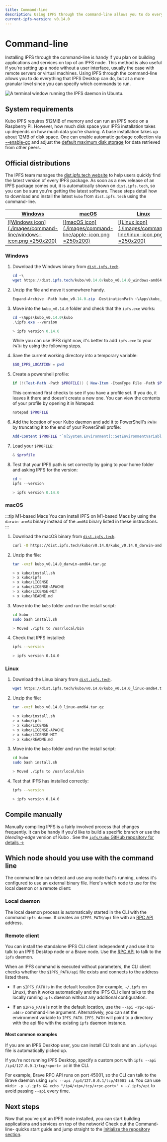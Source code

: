 ```yaml
---
title: Command-line
description: Using IPFS through the command-line allows you to do everything that IPFS Desktop can do, but at a more granular level since you can specify which commands to run. Learn how to install it here.
current-ipfs-version: v0.14.0
---
```


# Command-line

Installing IPFS through the command-line is handy if you plan on building applications and services on top of an IPFS node. This method is also useful if you're setting up a node without a user interface, usually the case with remote servers or virtual machines. Using IPFS through the command-line allows you to do everything that IPFS Desktop can do, but at a more granular level since you can specify which commands to run.

![A terminal window running the IPFS daemon in Ubuntu.](./images/command-line/wsl-running-ipfs-in-linux.png)

## System requirements

Kubo IPFS requires 512MiB of memory and can run an IPFS node on a Raspberry Pi. However, how much disk space your IPFS installation takes up depends on how much data you're sharing. A base installation takes up about 12MB of disk space. One can enable automatic garbage collection via [--enable-gc](/reference/kubo/cli/#ipfs-daemon) and adjust the [default maximum disk storage](https://github.com/ipfs/kubo/blob/v0.14.0/docs/config.md#datastorestoragemax) for data retrieved from other peers.

## Official distributions

The IPFS team manages the [dist.ipfs.tech website](https://dist.ipfs.tech/) to help users quickly find the latest version of every IPFS package. As soon as a new release of an IPFS package comes out, it is automatically shown on `dist.ipfs.tech`, so you can be sure you're getting the latest software. These steps detail how to download and install the latest `kubo` from `dist.ipfs.tech` using the command-line.

| [Windows](#windows)                                                          | [macOS](#macos)                                                        | [Linux](#linux)                                                        |
| ---------------------------------------------------------------------------- | ---------------------------------------------------------------------- | ---------------------------------------------------------------------- |
| [![Windows icon](./images/command-line/windows-icon.png =250x200)](#windows) | [![macOS icon](./images/command-line/apple-icon.png =250x200)](#macos) | [![Linux icon](./images/command-line/linux-icon.png =250x200)](#linux) |

### Windows

1. Download the Windows binary from [`dist.ipfs.tech`](https://dist.ipfs.tech/#kubo).

   ```powershell
   cd ~\
   wget https://dist.ipfs.tech/kubo/v0.14.0/kubo_v0.14.0_windows-amd64.zip -Outfile kubo_v0.14.0.zip
   ```

1. Unzip the file and move it somewhere handy.

   ```powershell
   Expand-Archive -Path kubo_v0.14.0.zip -DestinationPath ~\Apps\kubo_v0.14.0
   ```

1. Move into the `kubo_v0.14.0` folder and check that the `ipfs.exe` works:

   ```powershell
   cd ~\Apps\kubo_v0.14.0\kubo
   .\ipfs.exe --version

   > ipfs version 0.14.0
   ```

   While you can use IPFS right now, it's better to add `ipfs.exe` to your `PATH` by using the following steps.

1. Save the current working directory into a temporary variable:

   ```powershell
   $GO_IPFS_LOCATION = pwd
   ```

1. Create a powershell profile:

    ```powershell
    if (!(Test-Path -Path $PROFILE)) { New-Item -ItemType File -Path $PROFILE -Force }
    ```

    This command first checks to see if you have a profile set. If you do, it leaves it there and doesn't create a new one. You can view the contents of your profile by opening it in Notepad:

    ```powershell
    notepad $PROFILE
    ```

1. Add the location of your Kubo daemon and add it to PowerShell's `PATH` by truncating it to the end of your PowerShell profile:

   ```powershell
   Add-Content $PROFILE "`n[System.Environment]::SetEnvironmentVariable('PATH',`$Env:PATH+';;$GO_IPFS_LOCATION')"
   ```

1. Load your `$PROFILE`:

    ```powershell
    & $profile   
    ```

6. Test that your IPFS path is set correctly by going to your home folder and asking IPFS for the version:

   ```powershell
   cd ~
   ipfs --version

   > ipfs version 0.14.0
   ```

### macOS

:::tip M1-based Macs
You can install IPFS on M1-based Macs by using the `darwin-arm64` binary instead of the `amd64` binary listed in these instructions.
:::

1. Download the macOS binary from [`dist.ipfs.tech`](https://dist.ipfs.tech/#kubo).

   ```bash
   curl -O https://dist.ipfs.tech/kubo/v0.14.0/kubo_v0.14.0_darwin-amd64.tar.gz
   ```

1. Unzip the file:

   ```bash
   tar -xvzf kubo_v0.14.0_darwin-amd64.tar.gz

   > x kubo/install.sh
   > x kubo/ipfs
   > x kubo/LICENSE
   > x kubo/LICENSE-APACHE
   > x kubo/LICENSE-MIT
   > x kubo/README.md
   ```

1. Move into the `kubo` folder and run the install script:

   ```bash
   cd kubo
   sudo bash install.sh

   > Moved ./ipfs to /usr/local/bin
   ```

1. Check that IPFS installed:

   ```bash
   ipfs --version

   > ipfs version 0.14.0
   ```

### Linux

1. Download the Linux binary from [`dist.ipfs.tech`](https://dist.ipfs.tech/#kubo).

   ```bash
   wget https://dist.ipfs.tech/kubo/v0.14.0/kubo_v0.14.0_linux-amd64.tar.gz
   ```

1. Unzip the file:

   ```bash
   tar -xvzf kubo_v0.14.0_linux-amd64.tar.gz

   > x kubo/install.sh
   > x kubo/ipfs
   > x kubo/LICENSE
   > x kubo/LICENSE-APACHE
   > x kubo/LICENSE-MIT
   > x kubo/README.md
   ```

1. Move into the `kubo` folder and run the install script:

   ```bash
   cd kubo
   sudo bash install.sh

   > Moved ./ipfs to /usr/local/bin
   ```

1. Test that IPFS has installed correctly:

   ```bash
   ipfs --version

   > ipfs version 0.14.0
   ```

## Compile manually

Manually compiling IPFS is a fairly involved process that changes frequently. It can be handy if you'd like to build a specific branch or use the _bleeding-edge_ version of Kubo
. See the [`ipfs/kubo` GitHub repository for details →](https://github.com/ipfs/kubo)

## Which node should you use with the command line

The command line can detect and use any node that's running, unless it's configured to use an external binary file. Here's which node to use for the local daemon or a remote client:

### Local daemon

The local daemon process is automatically started in the CLI with the command `ipfs daemon`. It creates an `$IPFS_PATH/api` file with an [RPC API](./reference/kubo/rpc/#http-rpc-api-reference) address.

### Remote client

You can install the standalone IPFS CLI client independently and use it to talk to an IPFS Desktop node or a Brave node. Use the [RPC API](./reference/kubo/rpc/#http-rpc-api-reference) to talk to the `ipfs` daemon.

When an IPFS command is executed without parameters, the CLI client checks whether the `$IPFS_PATH/api` file exists and connects to the address listed there.

- If an `$IPFS_PATH` is in the default location (for example, `~/.ipfs` on Linux), then it works automatically and the IPFS CLI client talks to the locally running `ipfs` daemon without any additional configuration.

- If an `$IPFS_PATH` is not in the default location, use the `--api <rpc-api-addr>` command-line argument. Alternatively, you can set the environment variable to `IPFS_PATH`. `IPFS_PATH` will point to a directory with the api file with the existing `ipfs` daemon instance.

#### Most common examples

If you are an IPFS Desktop user, you can install CLI tools and an `.ipfs/api` file is automatically picked up.

If you're not running IPFS Desktop, specify a custom port with `ipfs --api /ip4/127.0.0.1/tcp/<port> id` in the CLI.

For example, Brave RPC API runs on port 45001, so the CLI can talk to the Brave daemon using `ipfs --api /ip4/127.0.0.1/tcp/45001 id`. You can use `mkdir -p ~/.ipfs && echo "/ip4/<ip>/tcp/<rpc-port>" > ~/.ipfs/api` to avoid passing `--api` every time.

## Next steps

Now that you've got an IPFS node installed, you can start building applications and services on top of the network! Check out the Command-line- quicks start guide and jump straight to the [Initialize the repository section](../how-to/command-line-quick-start.md#initialize-the-repository).
